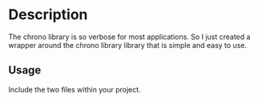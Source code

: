 <h1>Description</h1>

The chrono library is so verbose for most applications. So I just created a wrapper around the chrono library library that is simple and easy to use. 

<h2>Usage</h2>
Include the two files within your project.


